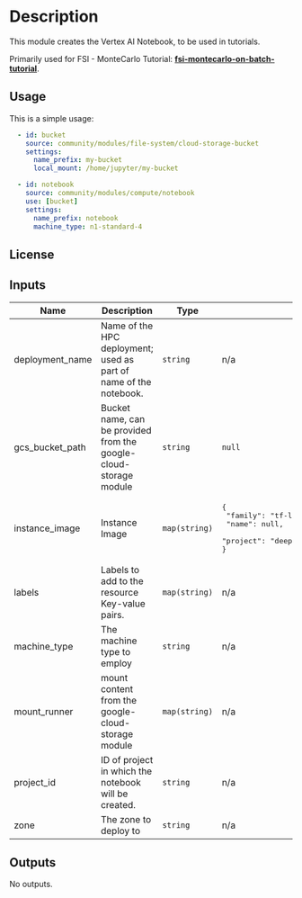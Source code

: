 # Description

This module creates the Vertex AI Notebook, to be used in tutorials.

Primarily used for FSI - MonteCarlo Tutorial: **[fsi-montecarlo-on-batch-tutorial]**.

[fsi-montecarlo-on-batch-tutorial]: ../docs/tutorials/fsi-montecarlo-on-batch/README.md

## Usage

This is a simple usage:

```yaml
  - id: bucket
    source: community/modules/file-system/cloud-storage-bucket
    settings: 
      name_prefix: my-bucket
      local_mount: /home/jupyter/my-bucket

  - id: notebook
    source: community/modules/compute/notebook
    use: [bucket]
    settings:
      name_prefix: notebook
      machine_type: n1-standard-4

```

## License

<!-- BEGINNING OF PRE-COMMIT-TERRAFORM DOCS HOOK -->
## Inputs

| Name | Description | Type | Default | Required |
|------|-------------|------|---------|:--------:|
| deployment\_name | Name of the HPC deployment; used as part of name of the notebook. | `string` | n/a | yes |
| gcs\_bucket\_path | Bucket name, can be provided from the google-cloud-storage module | `string` | `null` | no |
| instance\_image | Instance Image | `map(string)` | <pre>{<br>  "family": "tf-latest-cpu",<br>  "name": null,<br>  "project": "deeplearning-platform-release"<br>}</pre> | no |
| labels | Labels to add to the resource Key-value pairs. | `map(string)` | n/a | yes |
| machine\_type | The machine type to employ | `string` | n/a | yes |
| mount\_runner | mount content from the google-cloud-storage module | `map(string)` | n/a | yes |
| project\_id | ID of project in which the notebook will be created. | `string` | n/a | yes |
| zone | The zone to deploy to | `string` | n/a | yes |

## Outputs

No outputs.

<!-- END OF PRE-COMMIT-TERRAFORM DOCS HOOK -->
